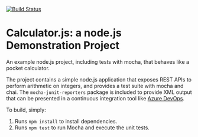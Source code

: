 [![Build Status](https://dev.azure.com/midhunkumarallur/Integrating%20External%20Source%20Control%20with%20Azure%20Pipelines/_apis/build/status/midhunkumarsingh.calculator?branchName=refs%2Fpull%2F1%2Fmerge)](https://dev.azure.com/midhunkumarallur/Integrating%20External%20Source%20Control%20with%20Azure%20Pipelines/_build/latest?definitionId=12&branchName=refs%2Fpull%2F1%2Fmerge)





Calculator.js: a node.js Demonstration Project
==============================================
An example node.js project, including tests with mocha, that behaves like
a pocket calculator.

The project contains a simple node.js application that exposes REST APIs
to perform arithmetic on integers, and provides a test suite with mocha
and chai.  The `mocha-junit-reporters` package is included to provide XML
output that can be presented in a continuous integration tool like
[Azure DevOps](https://azure.com/devops).

To build, simply:

1. Runs `npm install` to install dependencies.
2. Runs `npm test` to run Mocha and execute the unit tests.

